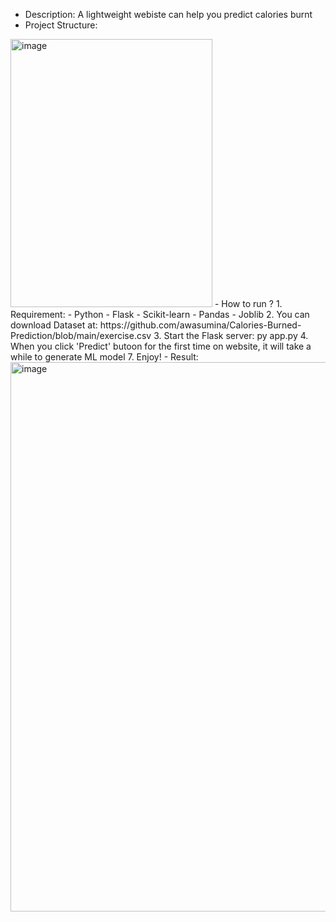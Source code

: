 - Description: A lightweight webiste can help you predict calories burnt
- Project Structure:
<img width="323" height="429" alt="image" src="https://github.com/user-attachments/assets/dc78547e-434e-4ce5-a28b-cfb3d18f485a" />
- How to run ?
  1. Requirement:
      - Python
      - Flask
      - Scikit-learn
      - Pandas
      - Joblib
  2. You can download Dataset at: https://github.com/awasumina/Calories-Burned-Prediction/blob/main/exercise.csv
  3. Start the Flask server: py app.py
  4. When you click 'Predict' butoon for the first time on website, it will take a while to generate ML model
  7. Enjoy!
- Result:
<img width="627" height="879" alt="image" src="https://github.com/user-attachments/assets/bdbf6b91-e053-4824-826c-8e282243e4f4" />
